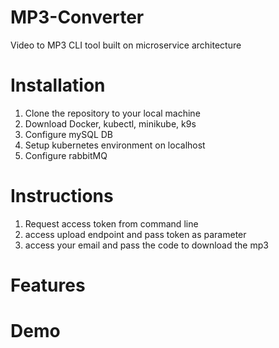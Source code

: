 # MP3-Converter
Video to MP3 CLI tool built on microservice architecture

# Installation
1. Clone the repository to your local machine
2. Download Docker, kubectl, minikube, k9s
3. Configure mySQL DB
4. Setup kubernetes environment on localhost
5. Configure rabbitMQ

# Instructions
1. Request access token from command line
2. access upload endpoint and pass token as parameter
3. access your email and pass the code to download the mp3
  
# Features

# Demo
